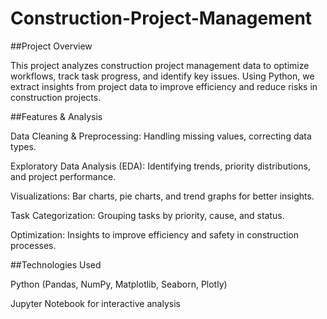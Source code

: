 # Construction-Project-Management

##Project Overview

This project analyzes construction project management data to optimize workflows, track task progress, and identify key issues. Using Python, we extract insights from project data to improve efficiency and reduce risks in construction projects.

##Features & Analysis

Data Cleaning & Preprocessing: Handling missing values, correcting data types.

Exploratory Data Analysis (EDA): Identifying trends, priority distributions, and project performance.

Visualizations: Bar charts, pie charts, and trend graphs for better insights.

Task Categorization: Grouping tasks by priority, cause, and status.

Optimization: Insights to improve efficiency and safety in construction processes.

##Technologies Used

Python (Pandas, NumPy, Matplotlib, Seaborn, Plotly)

Jupyter Notebook for interactive analysis
